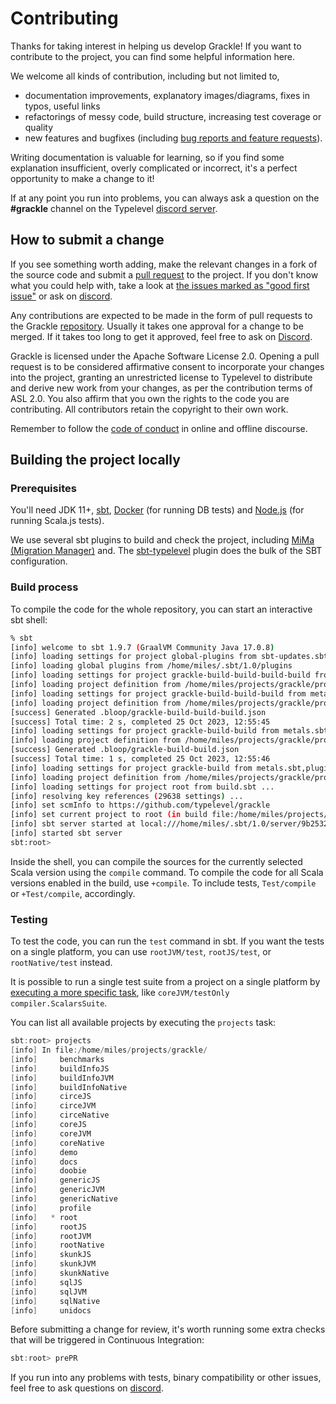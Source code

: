 # Contributing

Thanks for taking interest in helping us develop Grackle! If you want to contribute to the project, you can find some
helpful information here.

We welcome all kinds of contribution, including but not limited to,

- documentation improvements, explanatory images/diagrams, fixes in typos, useful links
- refactorings of messy code, build structure, increasing test coverage or quality
- new features and bugfixes (including [bug reports and feature requests][grackle-issues]).

Writing documentation is valuable for learning, so if you find some explanation insufficient, overly complicated or
incorrect, it's a perfect opportunity to make a change to it!

If at any point you run into problems, you can always ask a question on the **#grackle** channel on the Typelevel
[discord server][grackle-dev].

## How to submit a change

If you see something worth adding, make the relevant changes in a fork of the source code and submit a [pull
request][grackle-pulls] to the project. If you don't know what you could help with, take a look at [the issues marked
as "good first issue"][first-issues] or ask on [discord][grackle-dev].

Any contributions are expected to be made in the form of pull requests to the Grackle [repository][grackle-pulls].
Usually it takes one approval for a change to be merged. If it takes too long to get it approved, feel free to ask on
[Discord][grackle-dev].

Grackle is licensed under the Apache Software License 2.0. Opening a pull request is to be considered affirmative
consent to incorporate your changes into the project, granting an unrestricted license to Typelevel to distribute and
derive new work from your changes, as per the contribution terms of ASL 2.0. You also affirm that you own the rights
to the code you are contributing. All contributors retain the copyright to their own work.

Remember to follow the [code of conduct][coc] in online and offline discourse.

## Building the project locally

### Prerequisites

You'll need JDK 11+, [sbt][sbt], [Docker][docker] (for running DB tests) and [Node.js][node] (for running Scala.js
tests).

We use several sbt plugins to build and check the project, including [MiMa (Migration Manager)][mima] and. The
[sbt-typelevel](https://typelevel.org/sbt-typelevel/) plugin does the bulk of the SBT configuration.

### Build process

To compile the code for the whole repository, you can start an interactive sbt shell:

```bash
% sbt                                                                                                        
[info] welcome to sbt 1.9.7 (GraalVM Community Java 17.0.8)
[info] loading settings for project global-plugins from sbt-updates.sbt ...
[info] loading global plugins from /home/miles/.sbt/1.0/plugins
[info] loading settings for project grackle-build-build-build-build from metals.sbt ...
[info] loading project definition from /home/miles/projects/grackle/project/project/project/project
[info] loading settings for project grackle-build-build-build from metals.sbt ...
[info] loading project definition from /home/miles/projects/grackle/project/project/project
[success] Generated .bloop/grackle-build-build-build.json
[success] Total time: 2 s, completed 25 Oct 2023, 12:55:45
[info] loading settings for project grackle-build-build from metals.sbt,plugins.sbt ...
[info] loading project definition from /home/miles/projects/grackle/project/project
[success] Generated .bloop/grackle-build-build.json
[success] Total time: 1 s, completed 25 Oct 2023, 12:55:46
[info] loading settings for project grackle-build from metals.sbt,plugins.sbt ...
[info] loading project definition from /home/miles/projects/grackle/project
[info] loading settings for project root from build.sbt ...
[info] resolving key references (29638 settings) ...
[info] set scmInfo to https://github.com/typelevel/grackle
[info] set current project to root (in build file:/home/miles/projects/grackle/)
[info] sbt server started at local:///home/miles/.sbt/1.0/server/9b2532ef9aeebb6c666d/sock
[info] started sbt server
sbt:root> 
```

Inside the shell, you can compile the sources for the currently selected Scala version using the `compile` command. To
compile the code for all Scala versions enabled in the build, use `+compile`. To include tests, `Test/compile` or
`+Test/compile`, accordingly.


### Testing

To test the code, you can run the `test` command in sbt. If you want the tests on a single platform, you can use
`rootJVM/test`, `rootJS/test`, or `rootNative/test` instead.

It is possible to run a single test suite from a project on a single platform by [executing a more specific
task](https://www.scala-sbt.org/1.x/docs/Testing.html#testOnly), like `coreJVM/testOnly compiler.ScalarsSuite`.

You can list all available projects by executing the `projects` task:

```sbt
sbt:root> projects
[info] In file:/home/miles/projects/grackle/
[info]     benchmarks
[info]     buildInfoJS
[info]     buildInfoJVM
[info]     buildInfoNative
[info]     circeJS
[info]     circeJVM
[info]     circeNative
[info]     coreJS
[info]     coreJVM
[info]     coreNative
[info]     demo
[info]     docs
[info]     doobie
[info]     genericJS
[info]     genericJVM
[info]     genericNative
[info]     profile
[info]   * root
[info]     rootJS
[info]     rootJVM
[info]     rootNative
[info]     skunkJS
[info]     skunkJVM
[info]     skunkNative
[info]     sqlJS
[info]     sqlJVM
[info]     sqlNative
[info]     unidocs
```

Before submitting a change for review, it's worth running some extra checks that will be triggered in Continuous
Integration:

```sbt
sbt:root> prePR
```

If you run into any problems with tests, binary compatibility or other issues, feel free to ask questions on
[discord][grackle-dev].

[grackle-issues]: https://github.com/typelevel/grackle/issues
[grackle-pulls]: https://github.com/typelevel/grackle/pulls
[grackle-dev]: https://discord.gg/GYD4J9w8EK
[coc]: https://github.com/typelevel/grackle/blob/main/CODE_OF_CONDUCT.md
[sbt]: https://www.scala-sbt.org
[mima]: https://github.com/lightbend/mima
[first-issues]: https://github.com/typelevel/grackle/issues?q=is%3Aopen+is%3Aissue+label%3A%22good+first+issue%22
[docker]: https://www.docker.com/
[node]: https://nodejs.org/en/
